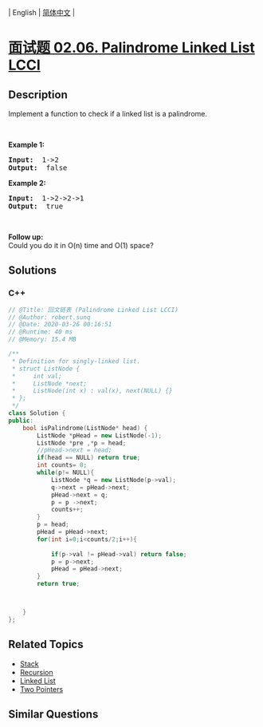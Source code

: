 
| English | [简体中文](README.md) |

# [面试题 02.06. Palindrome Linked List LCCI](https://leetcode.cn//problems/palindrome-linked-list-lcci/)

## Description

<p>Implement a function to check if a linked list is a palindrome.</p>

<p>&nbsp;</p>

<p><strong>Example 1: </strong></p>

<pre>
<strong>Input:  </strong>1-&gt;2
<strong>Output: </strong> false 
</pre>

<p><strong>Example 2: </strong></p>

<pre>
<strong>Input:  </strong>1-&gt;2-&gt;2-&gt;1
<strong>Output: </strong> true 
</pre>

<p>&nbsp;</p>

<p><b>Follow up:</b><br />
Could you do it in O(n) time and O(1) space?</p>


## Solutions


### C++

```C++
// @Title: 回文链表 (Palindrome Linked List LCCI)
// @Author: robert.sunq
// @Date: 2020-03-26 00:16:51
// @Runtime: 40 ms
// @Memory: 15.4 MB

/**
 * Definition for singly-linked list.
 * struct ListNode {
 *     int val;
 *     ListNode *next;
 *     ListNode(int x) : val(x), next(NULL) {}
 * };
 */
class Solution {
public:
    bool isPalindrome(ListNode* head) {
        ListNode *pHead = new ListNode(-1);
        ListNode *pre ,*p = head;
        //pHead->next = head;
        if(head == NULL) return true;
        int counts= 0;
        while(p!= NULL){
            ListNode *q = new ListNode(p->val);
            q->next = pHead->next;
            pHead->next = q;
            p = p ->next;
            counts++;
        }
        p = head;
        pHead = pHead->next;
        for(int i=0;i<counts/2;i++){
            
            if(p->val != pHead->val) return false;
            p = p->next;
            pHead = pHead->next;
        }
        return true;



    }
};
```



## Related Topics

- [Stack](https://leetcode.cn//tag/stack)
- [Recursion](https://leetcode.cn//tag/recursion)
- [Linked List](https://leetcode.cn//tag/linked-list)
- [Two Pointers](https://leetcode.cn//tag/two-pointers)

## Similar Questions


